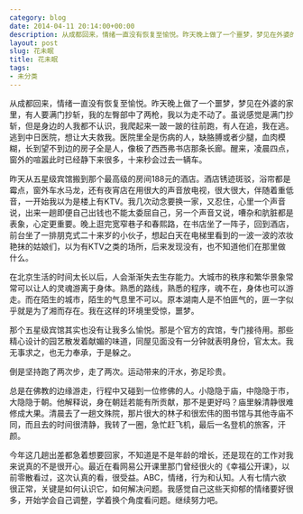 ```yaml
---
category: blog
date: 2014-04-11 20:14:00+00:00
description: 从成都回来，情绪一直没有恢复至愉悦。昨天晚上做了一个噩梦，梦见在外婆的家里，有人
layout: post
slug: 花未眠
title: 花未眠
tags:
- 未分类
---
```


从成都回来，情绪一直没有恢复至愉悦。昨天晚上做了一个噩梦，梦见在外婆的家里，有人要满门抄斩，我的左臀部中了两枪，我以为走不动了。虽说感觉是满门抄斩，但是身边的人我都不认识，我爬起来一跛一跛的往前跑，有人在追，我在逃。逃到中日医院，想让大夫救我。医院里全是伤病的人，缺胳膊或者少腿，血肉模糊，长到望不到边的房子全是人，像极了西西弗书店那条长廊。醒来，凌晨四点，窗外的喧嚣此时已经静下来很多，十来秒会过去一辆车。  
  
昨天从五星级宾馆搬到那个最高级的房间188元的酒店。酒店锈迹斑驳，浴帘都是霉点，窗外车水马龙，还有夜宵店在用很大的声音放电视，很大很大，伴随着重低音，一开始我以为是楼上有KTV。我几次动念要换一家，又忍住，心里一个声音说，出来一趟即便自己出钱也不能太委屈自己，另一个声音又说，嘈杂和肮脏都是表象，心定更重要。晚上逛完宽窄巷子和春熙路，在书店坐了一阵子，回到酒店，前台坐了一排朋克式二十来岁的小伙子，想起白天在电梯里看到的一波一波的浓妆艳抹的姑娘们，以为有KTV之类的场所，后来发现没有，也不知道他们在那里做什么。  
  
在北京生活的时间太长以后，人会渐渐失去生存能力。大城市的秩序和繁华景象常常可以让人的灵魂游离于身体。熟悉的路线，熟悉的程序，魂不在，身体也可以游走。而在陌生的城市，陌生的气息里不可以。原本湖南人是不怕匪气的，匪一字似乎就是为了湘而存在。我在这样的环境里受惊，噩梦。  
  
那个五星级宾馆其实也没有让我多么愉悦。那是个官方的宾馆，专门接待用。那些精心设计的园艺散发着献媚的味道，同屋见面没有一分钟就表明身份，官太太。我无事求之，也无力奉承，于是躲之。  
  
倒是坚持跑了两次步，走了两次。运动带来的汗水，弥足珍贵。  
  
总是在佛教的边缘游走，行程中又碰到一位修佛的人。小隐隐于庙，中隐隐于市，大隐隐于朝。他解释说，身在朝廷若能有所贡献，那不是更好吗？庙里躲清静很难修成大果。清晨去了一趟文殊院，那片很大的林子和很宏伟的图书馆与其他寺庙不同，而且去的时间很清静，我转了一圈，急忙赶飞机，最后一名登机的旅客，汗颜。  
  
今年这几趟出差都急着想要回家，不知道是不是年龄的增长，还是现在的工作对我来说真的不是很开心。最近在看网易公开课里那门曾经很火的《幸福公开课》，以前零散看过，这次认真的看，很受益。ABC，情绪，行为和认知。人有七情六欲很正常，关键是如何认识它，如何解决问题。我感觉自己这些天抑郁的情绪要好很多，开始学会自己调整，学着换个角度看问题。继续努力吧。
